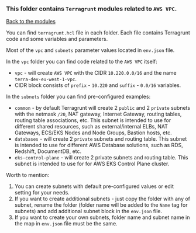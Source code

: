 ### This folder contains `Terragrunt` modules related to `AWS VPC`.  
[Back to the modules](../README.md)

You can find `terragrunt.hcl` file in each folder. Each file contains Terragrunt code and some variables and parameters.  

Most of the `vpc` and `subnets` parameter values located in `env.json` file.  

In the `vpc` folder you can find code related to the `AWS VPC` itself:
- `vpc` - will create `AWS VPC` with the CIDR `10.220.0.0/16` and the name `terra-dev-eu-west-1-vpc`.
- CIDR block consists of `prefix` - `10.220` and `suffix` - `0.0/16` variables.

In the `subnets` folder you can find pre-configured examples:
- `common` - by default Terragrunt will create 2 `public` and 2 `private` subnets with the netmask `/20`, NAT gateway, Internet Gateway, routing tables, routing table associations, etc. This subnet is intended to use for different shared resources, such as external/internal ELBs, NAT Gateways, ECS/EKS Nodes and Node Groups, Bastion hosts, etc.
- `databases` - will create 2 `private` subnets and routing table. This subnet is intended to use for different AWS Database solutions, such as RDS, Redshift, DocumentDB, etc.
- `eks-control-plane` - will create 2 private subnets and routing table. This subnet is intended to use for for AWS EKS Control Plane cluster.

Worth to mention:
1. You can create subnets with default pre-configured values or edit setting for your needs.
2. If you want to create additional subnets - just copy the folder with any of subnet, rename the folder (folder name will be added to the `Name` tag for subnets) and add additional subnet block in the `env.json` file.
3. If you want to create your own subnets, folder name and subnet name in the map in `env.json` file must be the same.
